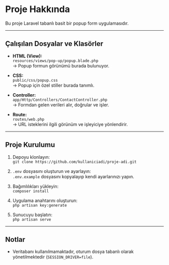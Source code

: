 # Proje Hakkında

Bu proje Laravel tabanlı basit bir popup form uygulamasıdır.

---

## Çalışılan Dosyalar ve Klasörler

- **HTML (View):**  
  `resources/views/pop-up/popup.blade.php`  
  → Popup formun görünümü burada bulunuyor.

- **CSS:**  
  `public/css/popup.css`  
  → Popup için özel stiller burada tanımlı.

- **Controller:**  
  `app/Http/Controllers/ContactController.php`  
  →  Formdan gelen verileri alır, doğrular ve işler.

- **Route:**  
  `routes/web.php`  
  → URL isteklerini ilgili görünüm ve işleyiciye yönlendirir.

---

## Proje Kurulumu

1. Depoyu klonlayın:  
   `git clone https://github.com/kullaniciadi/proje-adi.git`

2. `.env` dosyasını oluşturun ve ayarlayın:  
   `.env.example` dosyasını kopyalayıp kendi ayarlarınızı yapın.

3. Bağımlılıkları yükleyin:  
   `composer install`

4. Uygulama anahtarını oluşturun:  
   `php artisan key:generate`

5. Sunucuyu başlatın:  
   `php artisan serve`

---

## Notlar

- Veritabanı kullanılmamaktadır, oturum dosya tabanlı olarak yönetilmektedir (`SESSION_DRIVER=file`).


